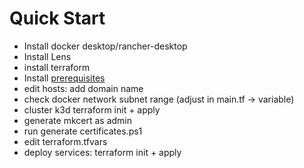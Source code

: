 # Quick Start

- Install docker desktop/rancher-desktop
- Install Lens
- install terraform
- Install [prerequisites](./preparation/cli.md)
- edit hosts: add domain name
- check docker network subnet range (adjust in main.tf -> variable)
- cluster k3d terraform init + apply
- generate mkcert as admin
- run generate certificates.ps1
- edit terraform.tfvars
- deploy services: terraform init + apply
